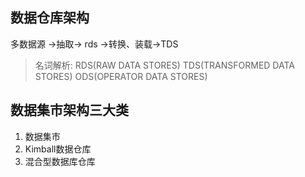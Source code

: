 ## 数据仓库架构

多数据源 ->抽取-> rds ->转换、装载->TDS


> 名词解析: RDS(RAW DATA STORES) TDS(TRANSFORMED DATA STORES) ODS(OPERATOR DATA STORES)

## 数据集市架构三大类
1. 数据集市
2. Kimball数据仓库
3. 混合型数据库仓库